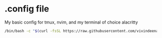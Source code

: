 # .config file

My basic config for tmux, nvim, and my terminal of choice alacritty

```bash
/bin/bash -c "$(curl -fsSL https://raw.githubusercontent.com/vivindeena/config/refs/heads/main/setup.sh)"
```
